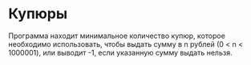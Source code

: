 # Купюры
Программа находит минимальное количество купюр, которое необходимо использовать, чтобы выдать сумму в n рублей (0 < n < 1000001), или
выводит -1, если указанную сумму выдать нельзя.
